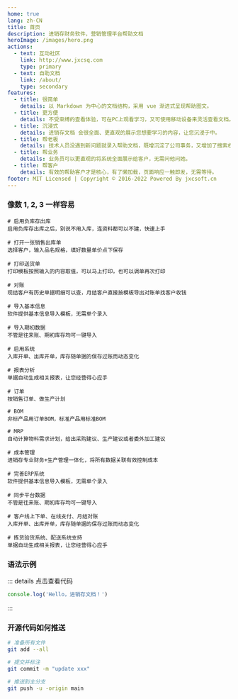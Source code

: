```yaml
---
home: true
lang: zh-CN
title: 首页
description: 进销存财务软件，营销管理平台帮助文档
heroImage: /images/hero.png
actions:
  - text: 互动社区
    link: http://www.jxcsq.com
    type: primary
  - text: 自助文档
    link: /about/
    type: secondary
features:
  - title: 很简单
    details: 以 Markdown 为中心的文档结构，采用 vue 渐进式呈现帮助图文。
  - title: 更方便
    details: 不受束缚的查看体验，可在PC上观看学习，又可使用移动设备来灵活查看文档。
  - title: 沉浸式
    details: 进销存文档 会很全面、更直观的展示您想要学习的内容，让您沉浸于中。
  - title: 帮老板
    details: 技术人员没遇到新问题就录入帮助文档，既增沉淀了公司事务，又增加了搜索权重
  - title: 帮业务
    details: 业务员可以更直观的将系统全面展示给客户，无需问他问她。
  - title: 帮客户
    details: 有效的帮助客户才是核心，有了懒加载，页面响应一触即发，无需等待。  
footer: MIT Licensed | Copyright © 2016-2022 Powered By jxcsoft.cn
---
```


### 像数 1, 2, 3 一样容易

<CodeGroup>
  <CodeGroupItem title="不管库存" active>

``` ts:no-line-numbers
# 启用负库存出库
启用负库存出库之后，别说不用入库，连资料都可以不建，快速上手

# 打开一张销售出库单
选择客户，输入品名规格，填好数量单价点下保存

# 打印送货单
打印模板按照输入的内容取值，可以马上打印，也可以调单再次打印

# 对账
现结客户有历史单据明细可以查，月结客户直接按模板导出对账单找客户收钱
```

  </CodeGroupItem>

  <CodeGroupItem title="要管库存">

``` ts:no-line-numbers
# 导入基本信息
软件提供基本信息导入模板，无需单个录入

# 导入期初数据
不管是往来账、期初库存均可一键导入

# 启用系统
入库开单、出库开单，库存随单据的保存过账而动态变化

# 报表分析
单据自动生成相关报表，让您经营得心应手
```

  </CodeGroupItem>

  <CodeGroupItem title="产销一体">

``` ts:no-line-numbers
# 订单
按销售订单、做生产计划

# BOM
非标产品用订单BOM，标准产品用标准BOM

# MRP
自动计算物料需求计划，给出采购建议、生产建议或者委外加工建议

# 成本管理
进销存专业财务+生产管理一体化，将所有数据关联有效控制成本
```

  </CodeGroupItem>

  <CodeGroupItem title="线上线下">

``` ts:no-line-numbers
# 完善ERP系统
软件提供基本信息导入模板，无需单个录入

# 同步平台数据
不管是往来账、期初库存均可一键导入

# 客户线上下单、在线支付、月结对账
入库开单、出库开单，库存随单据的保存过账而动态变化

# 拣货验货系统、配送系统支持
单据自动生成相关报表，让您经营得心应手
```

  </CodeGroupItem>
    

</CodeGroup>

### 语法示例


::: details 点击查看代码
```ts
console.log('Hello，进销存文档！')
```
:::

### 开源代码如何推送

```bash
# 准备所有文件
git add --all

# 提交并标注
git commit -m "update xxx"

# 推送到主分支
git push -u -origin main
```
